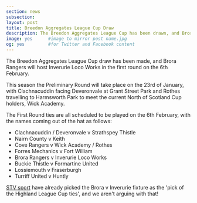```yaml
---
section: news
subsection:
layout: post
title: Breedon Aggregates League Cup Draw
description: The Breedon Aggregates League Cup has been drawn, and Brora Rangers will host Inverurie Locos in the first round on the 6th February 2016.
image: yes      #image to mirror post name.jpg
og: yes         #for Twitter and Facebook content
---
```

The Breedon Aggregates League Cup draw has been made, and Brora Rangers will host Inverurie Loco Works in the first round on the 6th February.

This season the Preliminary Round will take place on the 23rd of January, with Clachnacuddin facing Deveronvale at Grant Street Park and Rothes travelling to Harmsworth Park to meet the current North of Scotland Cup holders, Wick Academy.

The First Round ties are all scheduled to be played on the 6th February, with the names coming out of the hat as follows:

 - Clachnacuddin / Deveronvale v Strathspey Thistle
 - Nairn County v Keith
 - Cove Rangers v Wick Academy / Rothes
 - Forres Mechanics v Fort William
 - Brora Rangers v Inverurie Loco Works
 - Buckie Thistle v Formartine United
 - Lossiemouth v Fraserburgh
 - Turriff United v Huntly
 
 [STV sport](http://sport.stv.tv/football/1336305-brora-rangers-v-inverurie-loco-the-pick-of-the-highland-league/) have already picked the Brora v Inverurie fixture as the 'pick of the Highland League Cup ties', and we aren't arguing with that!